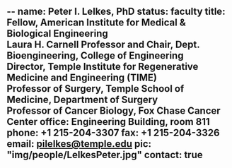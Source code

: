 --
name: Peter I. Lelkes, PhD
status: faculty
title:  Fellow, American Institute for Medical & Biological Engineering <br/>
        Laura H. Carnell Professor and Chair, Dept. Bioengineering, College of Engineering <br/>
        Director, Temple Institute for Regenerative Medicine and Engineering (TIME) <br/>
        Professor of Surgery, Temple School of Medicine, Department of Surgery <br/>
        Professor of Cancer Biology, Fox Chase Cancer Center
office: Engineering Building, room 811
phone: +1 215-204-3307
fax: +1 215-204-3326
email: pilelkes@temple.edu
pic: "img/people/LelkesPeter.jpg"
contact: true
--